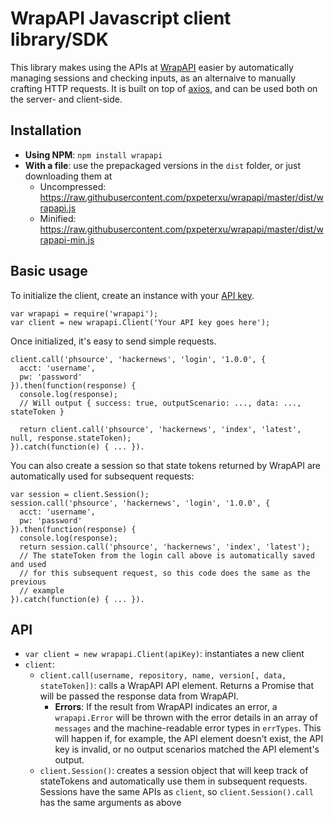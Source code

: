 # WrapAPI Javascript client library/SDK

This library makes using the APIs at [WrapAPI](https://wrapapi.com) easier by automatically managing sessions and checking inputs, as an alternaive to manually crafting HTTP requests. It is built on top of [axios](https://github.com/mzabriskie/axios), and can be used both on the server- and client-side.

## Installation

* **Using NPM**: `npm install wrapapi`
* **With a file**: use the prepackaged versions in the `dist` folder, or just downloading them at  
    * Uncompressed: https://raw.githubusercontent.com/pxpeterxu/wrapapi/master/dist/wrapapi.js
    * Minified: https://raw.githubusercontent.com/pxpeterxu/wrapapi/master/dist/wrapapi-min.js

## Basic usage
To initialize the client, create an instance with your [API key](https://wrapapi.com/#/user).
```
var wrapapi = require('wrapapi');
var client = new wrapapi.Client('Your API key goes here');
```
Once initialized, it's easy to send simple requests.
```
client.call('phsource', 'hackernews', 'login', '1.0.0', {
  acct: 'username',
  pw: 'password'
}).then(function(response) {
  console.log(response);
  // Will output { success: true, outputScenario: ..., data: ..., stateToken }
  
  return client.call('phsource', 'hackernews', 'index', 'latest', null, response.stateToken);
}).catch(function(e) { ... }).
```
You can also create a session so that state tokens returned by WrapAPI are automatically used for subsequent requests:
```
var session = client.Session();
session.call('phsource', 'hackernews', 'login', '1.0.0', {
  acct: 'username',
  pw: 'password'
}).then(function(response) {
  console.log(response);
  return session.call('phsource', 'hackernews', 'index', 'latest');
  // The stateToken from the login call above is automatically saved and used
  // for this subsequent request, so this code does the same as the previous
  // example
}).catch(function(e) { ... }).
```

## API
* `var client = new wrapapi.Client(apiKey)`: instantiates a new client
* `client`:
  * `client.call(username, repository, name, version[, data, stateToken])`: calls a WrapAPI API element. Returns a Promise that will be passed the response data from WrapAPI.
    * **Errors**: If the result from WrapAPI indicates an error, a `wrapapi.Error` will be thrown with the error details in an array of `messages` and the machine-readable error types in `errTypes`. This will happen if, for example, the API element doesn't exist, the API key is invalid, or no output scenarios matched the API element's output.
  *  `client.Session()`: creates a session object that will keep track of stateTokens and automatically use them in subsequent requests. Sessions have the same APIs as `client`, so `client.Session().call` has the same arguments as above
